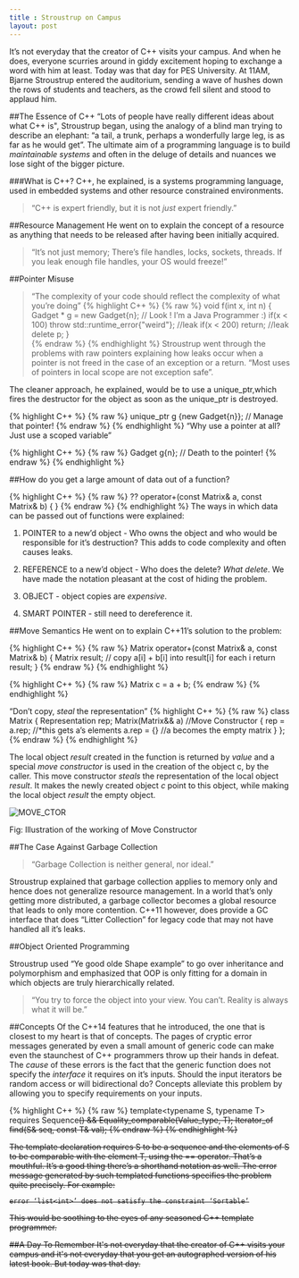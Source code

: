 ```yaml
---
title : Stroustrup on Campus
layout: post
---
```

It’s not everyday that the creator of C++ visits your campus. And when he does, everyone scurries around in giddy excitement hoping to exchange a word with him at least. Today was that day for PES University. At 11AM, Bjarne Stroustrup entered the auditorium, sending a wave of hushes down the rows of students and teachers, as the crowd fell silent and stood to applaud him. 

##The  Essence of C++
“Lots of people have really different ideas about what C++ is", Stroustrup began, using the analogy of a blind man trying to describe an elephant: “a tail, a trunk, perhaps a wonderfully large leg, is as far as he would get”. The ultimate aim of a  programming language is to build *maintainable systems* and often in the deluge of details and nuances we lose sight of the bigger picture. 


###What is C++?
C++, he explained, is a systems programming language, used in embedded systems and other resource constrained environments. 
>“C++ is expert friendly, but it is not *just* expert friendly.”

##Resource Management
He went on to explain the concept of a resource as anything that needs to be released after having been initially acquired. 
>“It’s not just memory; There’s file handles, locks, sockets, threads. If you leak enough file handles, your OS would freeze!”

##Pointer Misuse
>“The complexity of your code should reflect the complexity of what you’re doing”
{% highlight C++ %}
{% raw %}
void f(int x, int n)
{
	Gadget * g = new Gadget{n}; // Look ! I’m a Java Programmer :)
	if(x < 100) throw std::runtime_error{"weird"}; //leak
	if(x < 200) return; //leak
	delete p;
}	
{% endraw %}
{% endhighlight %}
Stroustrup went through the problems with raw pointers explaining how leaks occur when a pointer is not freed in the case of an exception or a return.
>“Most uses of pointers in local scope are not exception safe”.

The cleaner approach, he explained, would be to use a unique\_ptr,which fires the destructor for the object as soon as the unique\_ptr is destroyed.

{% highlight C++ %}
{% raw %}
unique_ptr<Gadget> g {new Gadget{n}}; // Manage that pointer!
{% endraw %}
{% endhighlight %}
“Why use a pointer at all? Just use a scoped variable”

{% highlight C++ %}
{% raw %}
Gadget g{n}; // Death to the pointer!
{% endraw %}
{% endhighlight %}


##How do you get a large amount of data out of a function?

{% highlight C++ %}
{% raw %}
?? operator+(const Matrix& a, const Matrix& b)
{
}
{% endraw %}
{% endhighlight %}
The ways in which data can be passed out of functions were explained:

1. POINTER to a new’d object - Who owns the object and who would be responsible for it’s destruction? This adds to code complexity and often causes leaks.

2. REFERENCE to a new’d object - Who does the delete? *What delete*. We have made the notation pleasant at the cost of hiding the problem.

3. OBJECT - object copies are *expensive*.

4. SMART POINTER - still need to dereference it.

##Move Semantics
He went on to explain C++11’s solution to the problem:

{% highlight C++ %}
{% raw %}
Matrix operator+(const Matrix& a, const Matrix& b)
{
	Matrix result;
	// copy a[i] + b[i] into result[i] for each i
	return result;
}
{% endraw %}
{% endhighlight %}

{% highlight C++ %}
{% raw %}
Matrix c = a + b;
{% endraw %}
{% endhighlight %}


“Don’t copy, *steal* the representation”
{% highlight C++ %}
{% raw %}
class Matrix
{
	Representation rep;
	Matrix(Matrix&& a) //Move Constructor
	{
		rep = a.rep; //*this gets a’s elements
		a.rep = {} //a becomes the empty matrix
	}
};
{% endraw %}
{% endhighlight %}

The local object *result* created in the function is returned by *value* and a special *move constructor* is used in the creation of the object c, by the caller. This move constructor *steals* the representation of the local object *result*. It makes the newly created object *c* point to this object, while making the local object *result* the empty object.

![MOVE_CTOR]({{site.url}}/images/move_ctor.png)
<div class="align-center">Fig: Illustration of the working of Move Constructor</div>



##The Case Against Garbage Collection
>“Garbage Collection is neither general, nor ideal.”

Stroustrup explained that garbage collection applies to memory only and hence does not generalize resource management. In a world that’s only getting more distributed, a garbage collector becomes a global resource that leads to only more contention.
C++11 however, does provide a GC interface that does “Litter Collection” for legacy code that may not have handled all it’s leaks. 

##Object Oriented Programming

Stroustrup used “Ye good olde Shape example” to go over inheritance and polymorphism and emphasized that OOP is only fitting for a domain in which objects are truly hierarchically related.

>“You try to force the object into your view. You can’t. Reality is always what it will be.”

##Concepts
Of the C++14 features that he introduced, the one that is closest to my heart is that of concepts. The pages of cryptic error messages generated by even a small amount of generic code can make even the staunchest of C++ programmers throw up their hands in defeat. The *cause* of these errors is the fact that the generic function does not specify the *interface* it requires on it’s inputs. Should the input iterators be random access or will bidirectional do?
Concepts alleviate this problem by allowing you to specify requirements on your inputs.

{% highlight C++ %}
{% raw %}
template<typename S, typename T>
requires Sequence<S>() && Equality_comparable(Value_type<S>, T);
Iterator_of<S> find(S& seq, const T& val);
{% endraw %}
{% endhighlight %}

The template declaration requires S to be a sequence and the elements of S to be comparable with the element T, using the == operator. That’s a mouthful. It’s a good thing there’s a shorthand notation as well.
The error message generated by such templated functions specifies the problem quite precisely. For example:
```
error ‘list<int>’ does not satisfy the constraint ‘Sortable’
```


This would be soothing to the eyes of any seasoned C++ template programmer.

##A Day To Remember
It's not everyday that the creator of C++ visits your campus and it's not everyday that you get an autographed version of his latest book.
But today was that day.
